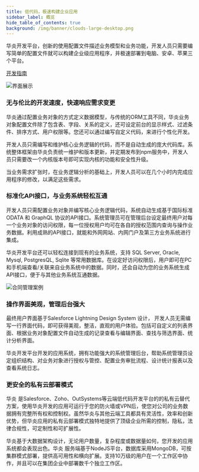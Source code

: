 ```yaml
---
title: 低代码，极速构建企业应用
sidebar_label: 概览
hide_table_of_contents: true
background: /img/banner/clouds-large-desktop.png
---
```


华炎开发平台，创新的使用配置文件描述业务模型和业务功能，开发人员只需要编写简单的配置文件就可以构建企业级应用程序，并极速部署到电脑、安卓、苹果三个平台。

<a class="slds-button slds-button_brand slds-m-right_medium slds-var-p-vertical_xx-small" href="/docs/developer/home" target="_blank">
开发指南
</a>

![界面展示](/assets/mac_ipad_iphone_list.png)

### 无与伦比的开发速度，快速响应需求变更

华炎通过配置业务对象的方式定义数据模型，与传统的ORM工具不同，华炎业务对象配置文件除了包含表、字段、关系的定义，还可设定前台的显示样式、过滤条件、排序方式、用户权限等。您还可以通过编写自定义代码，来进行个性化开发。

开发人员只需编写和维护核心业务逻辑的代码，而不是自动生成的庞大代码库。系统整体框架由华炎负责统一维护和版本更新，并定期发布到npm服务中，开发人员只需要改一个内核版本号即可实现内核的功能和安全性升级。

当业务需求扩张时，在业务逻辑分析的基础上，开发人员可以在几个小时内完成应用程序的修改，以满足这些需求。

### 标准化API接口，与业务系统轻松互通

开发人员只需配置业务对象并编写核心业务逻辑代码，系统自动生成基于国际标准 ODATA 和 GraphQL 协议的API接口。系统管理员可在管理后台设定最终用户对每一个业务对象的访问权限，每一位授权用户均可在各自的授权范围内查询与操作业务数据。利用成熟的API接口，就能和外网网站、内网门户及第三方业务系统进行集成。

华炎开发平台还可以轻松连接到现有的业务系统，支持 SQL Server, Oracle, Mysql, PostgresQL, Sqlite 等常用数据库。在设定好访问权限后，用户即可在PC和手机端查看/关联来自业务系统中的数据。同时，还会自动为您的业务系统生成API接口，便于与其他业务系统互通数据。

![合同管理案例](/assets/overview-contracts.jpg)

### 操作界面美观，管理后台强大

最终用户界面基于Salesforce Lightning Design System 设计， 开发人员无需编写一行界面代码，即可获得美观，整洁，直观的用户体验。包括可自定义的列表界面、根据业务对象配置文件自动生成的记录查看与编辑界面、查找与筛选界面、统计分析界面。

华炎开发平台开发的应用系统，拥有功能强大的系统管理后台，帮助系统管理员设定组织结构、对业务对象进行授权与管控、配置业务审批流程、设计统计报表以及查看系统日志。

### 更安全的私有云部署模式

华炎 是Salesforce、Zoho、OutSystems等云端低代码开发平台的的私有云替代方案，使用华炎开发的应用可运行于您的防火墙或VPN后，使您对公司的业务数据拥有完整所有权和控制权。虽然华炎与其他云端工具都具有灵活性，效率和创新优势，但华炎应用的私有云部署模式独特地提供了顶级企业所需的控制，隐私，法律合规性，可定制性和可扩展性。

华炎基于大数据架构设计，无论用户数量，复杂程度或数据量如何，您开发的应用系统都会表现出色。华炎 服务端基于NodeJS平台，数据库采用MongoDB，可按集群模式部署，提供高可用性和横向扩展。支持10万级的用户在一个工作区中协作，并且可以在集团企业中部署数千个独立工作区。
